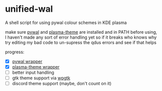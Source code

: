 # unified-wal
A shell script for using pywal colour schemes in KDE plasma

make sure [pywal](https://github.com/dylanaraps/pywal) and [plasma-theme](https://github.com/maldoinc/plasma-theme-switcher) are installed and in PATH before using, I haven't made any sort of error handling yet so if it breaks who knows why
try editing my bad code to un-supress the qdus errors and see if that helps

progress:
- [x] [pywal wrapper](https://github.com/dylanaraps/pywal)
- [x] [plasma-theme wrapper](https://github.com/maldoinc/plasma-theme-switcher)
- [ ] better input handling
- [ ] gtk theme support via [wpgtk](https://github.com/deviantfero/wpgtk)
- [ ] discord theme support (maybe, don't count on it)
